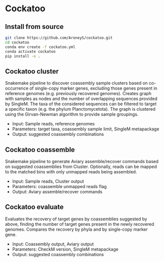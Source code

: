 # Cockatoo

## Install from source

```bash
git clone https://github.com/AroneyS/cockatoo.git
cd cockatoo
conda env create -f cockatoo.yml
conda activate cockatoo
pip install -e .
```

## Cockatoo cluster

Snakemake pipeline to discover coassembly sample clusters based on co-occurrence of single-copy marker genes, excluding those genes present in reference genomes (e.g. previously recovered genomes).
Creates graph with samples as nodes and the number of overlapping sequences provided by SingleM.
The taxa of the considered sequences can be filtered to target a specific taxon (e.g. the phylum Planctomycetota).
The graph is clustered using the Girvan-Newman algorithm to provide sample groupings.

* Input: Sample reads, reference genomes
* Parameters: target taxa, coassembly sample limit, SingleM metapackage
* Output: suggested coassembly combinations

## Cockatoo coassemble

Snakemake pipeline to generate Aviary assemble/recover commands based on suggested coassemblies from Cluster.
Optionally, reads can be mapped to the matched bins with only unmapped reads being assembled.

* Input: Sample reads, Cluster output
* Parameters: coassemble unmapped reads flag
* Output: Aviary assemble/recover commands

## Cockatoo evaluate

Evaluates the recovery of target genes by coassemblies suggested by above, finding the number of target genes present in the newly recovered genomes.
Compares the recovery by phyla and by single-copy marker gene.

* Input: Coassembly output, Aviary output
* Parameters: CheckM version, SingleM metapackage
* Output: suggested coassembly combinations
